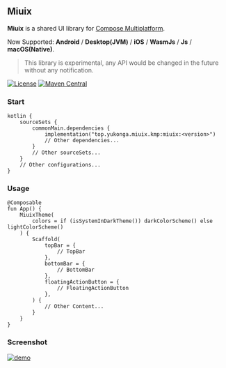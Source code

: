 ## Miuix

**Miuix** is a shared UI library for [Compose Multiplatform](https://www.jetbrains.com/compose-multiplatform/).

Now Supported: **Android** / **Desktop(JVM)** / **iOS** / **WasmJs** / **Js** / **macOS(Native)**.

> This library is experimental, any API would be changed in the future without any notification.

[![License](https://img.shields.io/github/license/miuix-kotlin-multiplatform/miuix)](LICENSE)
[![Maven Central](https://img.shields.io/maven-central/v/top.yukonga.miuix.kmp/miuix)](https://search.maven.org/search?q=g:top.yukonga.miuix.kmp)

### Start

```
kotlin {
    sourceSets {
        commonMain.dependencies {
            implementation("top.yukonga.miuix.kmp:miuix:<version>")
            // Other dependencies...
        }
        // Other sourceSets...
    }
    // Other configurations...
}
```

### Usage

```
@Composable
fun App() {
    MiuixTheme(
        colors = if (isSystemInDarkTheme()) darkColorScheme() else lightColorScheme()
    ) {
        Scaffold(
            topBar = {
                // TopBar
            },
            bottomBar = {
                // BottomBar
            },
            floatingActionButton = {
                // FloatingActionButton
            },
        ) {
            // Other Content...
        }
    }
}
```

### Screenshot

[![demo](https://github.com/miuix-kotlin-multiplatform/miuix/blob/main/screenshot/demo.png?raw=true)]()